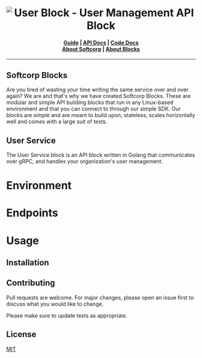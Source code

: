 <h1 align="center"><img src="https://softcorp-io.github.io/website/blocks/user_block_cover.png" alt="User Block - User Management API Block"></h1>

<h4 align="center">
    <a href="https://www.softcorp.io/blocks/user/docs/guide">Guide</a> |
    <a href="https://www.softcorp.io/blocks/user/docs/api">API Docs</a> |
    <a href="https://www.softcorp.io/blocks/user/docs/code">Code Docs</a> <br/>
    <a href="https://www.softcorp.io">About Softcorp</a> |
    <a href="https://www.blocks.softcorp.io">About Blocks</a>
</h4>

---
## Softcorp Blocks
Are you tired of wasting your time writing the same service over and over again?
We are and that's why we have created Softcorp Blocks. These are modular and simple API building blocks that run in
any Linux-based environment and that you can connect to through our simple SDK.
Our blocks are simple and are meant to build upon, stateless, scales horizontally well and comes with a large suit of tests. 
## User Service
The User Service block is an API block written in Golang that communicates over gRPC, and handles
your organization's user management.

# Environment

# Endpoints

# Usage


## Installation

## Contributing
Pull requests are welcome. For major changes, please open an issue first to discuss what you would like to change.

Please make sure to update tests as appropriate.

## License
[MIT](https://choosealicense.com/licenses/mit/)